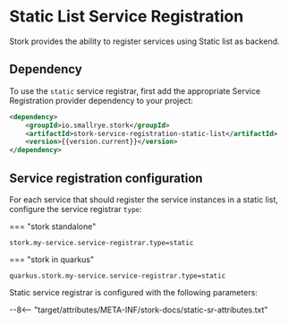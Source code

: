 # Static List Service Registration

Stork provides the ability to register services using Static list as backend.


## Dependency

To use the `static` service registrar, first add the appropriate Service Registration provider dependency to your project:

```xml
<dependency>
    <groupId>io.smallrye.stork</groupId>
    <artifactId>stork-service-registration-static-list</artifactId>
    <version>{{version.current}}</version>
</dependency>
```

## Service registration configuration

For each service that should register the service instances in a static list, configure the service registrar `type`:

=== "stork standalone"
```properties
stork.my-service.service-registrar.type=static
```

=== "stork in quarkus"
```properties
quarkus.stork.my-service.service-registrar.type=static
```

Static service registrar is configured with the following parameters:

--8<-- "target/attributes/META-INF/stork-docs/static-sr-attributes.txt"
